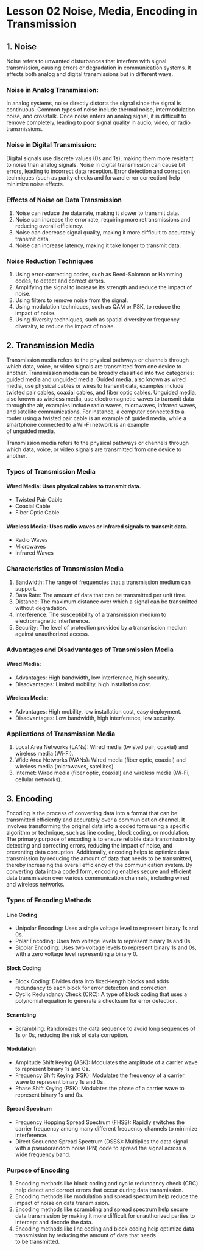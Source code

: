 # Lesson 02 Noise, Media, Encoding in Transmission

## 1. Noise
Noise refers to unwanted disturbances that interfere with signal transmission, causing errors or degradation in communication systems. It affects both analog and digital transmissions but in different ways.

### Noise in Analog Transmission:
In analog systems, noise directly distorts the signal since the signal is continuous.
Common types of noise include thermal noise, intermodulation noise, and crosstalk.
Once noise enters an analog signal, it is difficult to remove completely, leading to poor signal quality in audio, video, or radio transmissions.

### Noise in Digital Transmission:
Digital signals use discrete values (0s and 1s), making them more resistant to noise than analog signals.
Noise in digital transmission can cause bit errors, leading to incorrect data reception.
Error detection and correction techniques (such as parity checks and forward error correction) help minimize noise effects.

### Effects of Noise on Data Transmission
1. Noise can reduce the data rate, making it slower to transmit data.
2. Noise can increase the error rate, requiring more retransmissions and reducing overall efficiency.
3. Noise can decrease signal quality, making it more difficult to accurately transmit data.
4. Noise can increase latency, making it take longer to transmit data.

### Noise Reduction Techniques
1. Using error-correcting codes, such as Reed-Solomon or Hamming codes, to detect and correct errors.
2. Amplifying the signal to increase its strength and reduce the impact of noise.
3. Using filters to remove noise from the signal.
4. Using modulation techniques, such as QAM or PSK, to reduce the impact of noise.
5. Using diversity techniques, such as spatial diversity or frequency diversity, to reduce the impact of noise.

## 2. Transmission Media
Transmission media refers to the physical pathways or channels through which data, voice, or video signals are transmitted from one device to another. Transmission media can be broadly classified into two categories: guided media and unguided media. Guided media, also known as wired media, use physical cables or wires to transmit data, examples include twisted pair cables, coaxial cables, and fiber optic cables. Unguided media, also known as wireless media, use electromagnetic waves to transmit data through the air, examples include radio waves, microwaves, infrared waves, and satellite communications. For instance, a computer connected to a router using a twisted pair cable is an example of guided media, while a smartphone connected to a Wi-Fi network is an example of unguided media.

Transmission media refers to the physical pathways or channels through which data, voice, or video signals are transmitted from one device to another.

### Types of Transmission Media

#### Wired Media: Uses physical cables to transmit data.
- Twisted Pair Cable
- Coaxial Cable
- Fiber Optic Cable

#### Wireless Media: Uses radio waves or infrared signals to transmit data.
- Radio Waves
- Microwaves
- Infrared Waves

### Characteristics of Transmission Media

1. Bandwidth: The range of frequencies that a transmission medium can support.
2. Data Rate: The amount of data that can be transmitted per unit time.
3. Distance: The maximum distance over which a signal can be transmitted without degradation.
4. Interference: The susceptibility of a transmission medium to electromagnetic interference.
5. Security: The level of protection provided by a transmission medium against unauthorized access.

### Advantages and Disadvantages of Transmission Media

#### Wired Media:

- Advantages: High bandwidth, low interference, high security.
- Disadvantages: Limited mobility, high installation cost.

#### Wireless Media:
- Advantages: High mobility, low installation cost, easy deployment.
- Disadvantages: Low bandwidth, high interference, low security.

### Applications of Transmission Media

1. Local Area Networks (LANs): Wired media (twisted pair, coaxial) and wireless media (Wi-Fi).
2. Wide Area Networks (WANs): Wired media (fiber optic, coaxial) and wireless media (microwaves, satellites).
3. Internet: Wired media (fiber optic, coaxial) and wireless media (Wi-Fi, cellular networks).

## 3. Encoding
Encoding is the process of converting data into a format that can be transmitted efficiently and accurately over a communication channel. It involves transforming the original data into a coded form using a specific algorithm or technique, such as line coding, block coding, or modulation. The primary purpose of encoding is to ensure reliable data transmission by detecting and correcting errors, reducing the impact of noise, and preventing data corruption. Additionally, encoding helps to optimize data transmission by reducing the amount of data that needs to be transmitted, thereby increasing the overall efficiency of the communication system. By converting data into a coded form, encoding enables secure and efficient data transmission over various communication channels, including wired and wireless networks.

### Types of Encoding Methods
#### Line Coding
- Unipolar Encoding: Uses a single voltage level to represent binary 1s and 0s.
- Polar Encoding: Uses two voltage levels to represent binary 1s and 0s.
- Bipolar Encoding: Uses two voltage levels to represent binary 1s and 0s, with a zero voltage level representing a binary 0.

#### Block Coding
- Block Coding: Divides data into fixed-length blocks and adds redundancy to each block for error detection and correction.
- Cyclic Redundancy Check (CRC): A type of block coding that uses a polynomial equation to generate a checksum for error detection.

#### Scrambling
- Scrambling: Randomizes the data sequence to avoid long sequences of 1s or 0s, reducing the risk of data corruption.

#### Modulation
- Amplitude Shift Keying (ASK): Modulates the amplitude of a carrier wave to represent binary 1s and 0s.
- Frequency Shift Keying (FSK): Modulates the frequency of a carrier wave to represent binary 1s and 0s.
- Phase Shift Keying (PSK): Modulates the phase of a carrier wave to represent binary 1s and 0s.

#### Spread Spectrum
- Frequency Hopping Spread Spectrum (FHSS): Rapidly switches the carrier frequency among many different frequency channels to minimize interference.
- Direct Sequence Spread Spectrum (DSSS): Multiplies the data signal with a pseudorandom noise (PN) code to spread the signal across a wide frequency band.

### Purpose of Encoding
1. Encoding methods like block coding and cyclic redundancy check (CRC) help detect and correct errors that occur during data transmission.
2. Encoding methods like modulation and spread spectrum help reduce the impact of noise on data transmission.
3. Encoding methods like scrambling and spread spectrum help secure data transmission by making it more difficult for unauthorized parties to intercept and decode the data.
4. Encoding methods like line coding and block coding help optimize data transmission by reducing the amount of data that needs to be transmitted.
